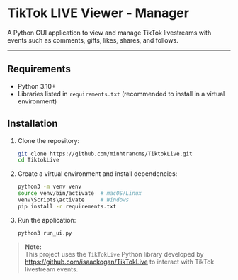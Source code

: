 # TikTok LIVE Viewer - Manager

A Python GUI application to view and manage TikTok livestreams with events such as comments, gifts, likes, shares, and follows.

---

## Requirements

- Python 3.10+
- Libraries listed in `requirements.txt` (recommended to install in a virtual environment)

## Installation

1. Clone the repository:

   ```bash
   git clone https://github.com/minhtrancms/TiktokLive.git
   cd TiktokLive

2. Create a virtual environment and install dependencies:

    ```bash
    python3 -m venv venv
    source venv/bin/activate  # macOS/Linux
    venv\Scripts\activate     # Windows
    pip install -r requirements.txt

3. Run the application:
    ```bash
    python3 run_ui.py

<blockquote data-start="802" data-end="1012">
<p data-start="804" data-end="1012"><strong data-start="804" data-end="813">Note:</strong><br data-start="813" data-end="816">
This project uses the <code data-start="840" data-end="852">TikTokLive</code> Python library developed by <a data-start="881" data-end="969" rel="noopener" target="_new" class="" href="https://github.com/isaackogan/TikTokLive">https://github.com/isaackogan/TikTokLive</a> to interact with TikTok livestream events.</p>
</blockquote>